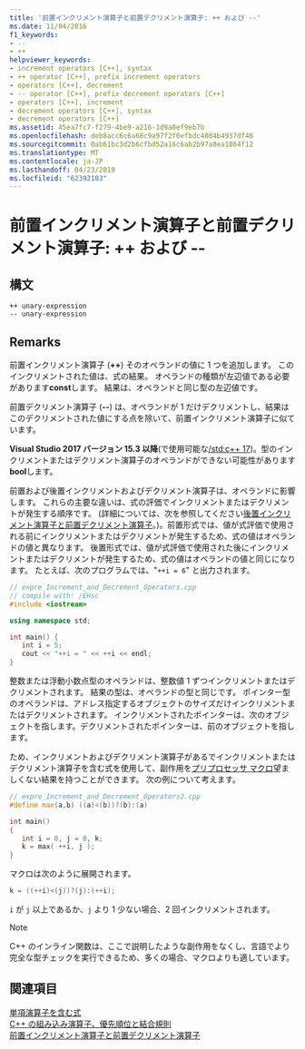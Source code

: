 ```yaml
---
title: '前置インクリメント演算子と前置デクリメント演算子: ++ および --'
ms.date: 11/04/2016
f1_keywords:
- --
- ++
helpviewer_keywords:
- increment operators [C++], syntax
- ++ operator [C++], prefix increment operators
- operators [C++], decrement
- -- operator [C++], prefix decrement operators [C++]
- operators [C++], increment
- decrement operators [C++], syntax
- decrement operators [C++]
ms.assetid: 45ea7fc7-f279-4be9-a216-1d9a0ef9eb7b
ms.openlocfilehash: deb8acc6c6a68c9a97f2f0efbdc4084b4937df46
ms.sourcegitcommit: 0ab61bc3d2b6cfbd52a16c6ab2b97a8ea1864f12
ms.translationtype: MT
ms.contentlocale: ja-JP
ms.lasthandoff: 04/23/2019
ms.locfileid: "62392103"
---
```

# <a name="prefix-increment-and-decrement-operators--and---"></a>前置インクリメント演算子と前置デクリメント演算子: ++ および --

## <a name="syntax"></a>構文

```
++ unary-expression
-- unary-expression
```

## <a name="remarks"></a>Remarks

前置インクリメント演算子 (**++**) そのオペランドの値に 1 つを追加します。 このインクリメントされた値は、式の結果。 オペランドの種類が左辺値である必要があります**const**します。 結果は、オペランドと同じ型の左辺値です。

前置デクリメント演算子 (**--**) は、オペランドが 1 だけデクリメントし、結果はこのデクリメントされた値にする点を除いて、前置インクリメント演算子に似ています。

**Visual Studio 2017 バージョン 15.3 以降**(で使用可能な[/std:c++ 17](../build/reference/std-specify-language-standard-version.md))。型のインクリメントまたはデクリメント演算子のオペランドができない可能性があります**bool**します。

前置および後置インクリメントおよびデクリメント演算子は、オペランドに影響します。 これらの主要な違いは、式の評価でインクリメントまたはデクリメントが発生する順序です。 (詳細については、次を参照してください[後置インクリメント演算子と前置デクリメント演算子](../cpp/postfix-increment-and-decrement-operators-increment-and-decrement.md)。)。前置形式では、値が式評価で使用される前にインクリメントまたはデクリメントが発生するため、式の値はオペランドの値と異なります。 後置形式では、値が式評価で使用された後にインクリメントまたはデクリメントが発生するため、式の値はオペランドの値と同じになります。 たとえば、次のプログラムでは、"`++i = 6`" と出力されます。

```cpp
// expre_Increment_and_Decrement_Operators.cpp
// compile with: /EHsc
#include <iostream>

using namespace std;

int main() {
   int i = 5;
   cout << "++i = " << ++i << endl;
}
```

整数または浮動小数点型のオペランドは、整数値 1 ずつインクリメントまたはデクリメントされます。 結果の型は、オペランドの型と同じです。 ポインター型のオペランドは、アドレス指定するオブジェクトのサイズだけインクリメントまたはデクリメントされます。 インクリメントされたポインターは、次のオブジェクトを指します。デクリメントされたポインターは、前のオブジェクトを指します。

ため、インクリメントおよびデクリメント演算子があるでインクリメントまたはデクリメント演算子を含む式を使用して、副作用を[プリプロセッサ マクロ](../preprocessor/macros-c-cpp.md)望ましくない結果を持つことができます。 次の例について考えます。

```cpp
// expre_Increment_and_Decrement_Operators2.cpp
#define max(a,b) ((a)<(b))?(b):(a)

int main()
{
   int i = 0, j = 0, k;
   k = max( ++i, j );
}
```

マクロは次のように展開されます。

```cpp
k = ((++i)<(j))?(j):(++i);
```

`i` が `j` 以上であるか、`j` より 1 少ない場合、2 回インクリメントされます。

> [!NOTE]
>  C++ のインライン関数は、ここで説明したような副作用をなくし、言語でより完全な型チェックを実行できるため、多くの場合、マクロよりも適しています。

## <a name="see-also"></a>関連項目

[単項演算子を含む式](../cpp/expressions-with-unary-operators.md)<br/>
[C++ の組み込み演算子、優先順位と結合規則](../cpp/cpp-built-in-operators-precedence-and-associativity.md)<br/>
[前置インクリメント演算子と前置デクリメント演算子](../c-language/prefix-increment-and-decrement-operators.md)